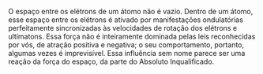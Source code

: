 O espaço entre os elétrons de um átomo não é vazio. Dentro de um átomo, esse espaço entre os elétrons é ativado por manifestações ondulatórias perfeitamente sincronizadas às velocidades de rotação dos elétrons e ultímatons. Essa força não é inteiramente dominada pelas leis reconhecidas por vós, de atração positiva e negativa; o seu comportamento, portanto, algumas vezes é imprevisível. Essa influência sem nome parece ser uma reação da força do espaço, da parte do Absoluto Inqualificado.